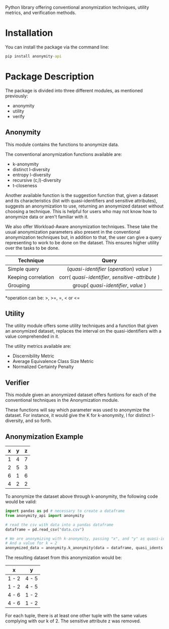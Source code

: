 Python library offering conventional anonymization techniques, utility metrics, and verification methods.

# Installation

You can install the package via the command line:

```bat
pip install anonymity-api
```

# Package Description

The package is divided into three different modules, as mentioned previously:
* anonymity
* utility
* verify

## Anonymity

This module contains the functions to anonymize data.

The conventional anonymization functions available are:
* k-anonymity
* distinct l-diversity
* entropy l-diversity
* recursive (c,l)-diversity
* t-closeness

Another available function is the suggestion function that, given a dataset and its characteristics (list with quasi-identifiers and sensitive attributes), suggests an anonymization to use, returning an anonymized dataset without choosing a technique. This is helpful for users who may not know how to anonymize data or aren't familiar with it.

We also offer Workload-Aware anonymization techniques. These take the usual anonymization parameters also present in the conventional anonymization techniques but, in addition to that, the user can give a query representing to work to be done on the dataset. This ensures higher utility over the tasks to be done.

| Technique|      Query|
|----------|:-------------:|
| Simple query |  (*quasi-identifier* (*operation*) *value* ) |
| Keeping correlation|    corr( *quasi-identifier*, *sensitive-attribute* )|
| Grouping | group( *quasi-identifier*, *value* ) |

*operation can be: >, >=, =, < or <=

## Utility

The utility module offers some utility techniques and a function that given an anonymized dataset, replaces the interval on the quasi-identifiers with a value comprehended in it.

The utility metrics available are:
* Discernibility Metric
* Average Equivalence Class Size Metric
* Normalized Certainty Penalty

## Verifier

This module given an anonymized dataset offers funtions for each of the conventional techniques in the Anonymization module.

These functions will say which parameter was used to anonymize the dataset. For instance, it would give the K for k-anonymity, l for distinct l-diversity, and so forth.

## Anonymization Example


| x | y | z |
|:---:|:---:|:---:|
| 1 |4| 7 |
| 2 |5| 3 |
| 6 |1| 6 |
| 4 | 2 | 2 |


To anonymize the dataset above through k-anonymity, the following code would be valid:

```python
import pandas as pd # necessary to create a dataframe
from anonymity_api import anonymity

# read the csv with data into a pandas dataframe
dataframe = pd.read_csv("data.csv") 

# We are anonymizing with k-anonymity, passing "x", and "y" as quasi-identifiers and "z" as a sensitive attribute
# And a value for k = 2
anonymized_data = anonymity.k_anonymity(data = dataframe, quasi_idents = ["x", "y"], k = 2, idents = ["z"])

```

The resulting dataset from this anonymization would be:


| x |y
|:---:|:---:|
| 1 - 2 |4 - 5|
| 1 - 2 |4 - 5|
| 4 - 6 |1 - 2|
| 4 - 6 | 1 - 2 |


For each tuple, there is at least one other tuple with the same values complying with our k of 2.
The sensitive attribute z was removed.
